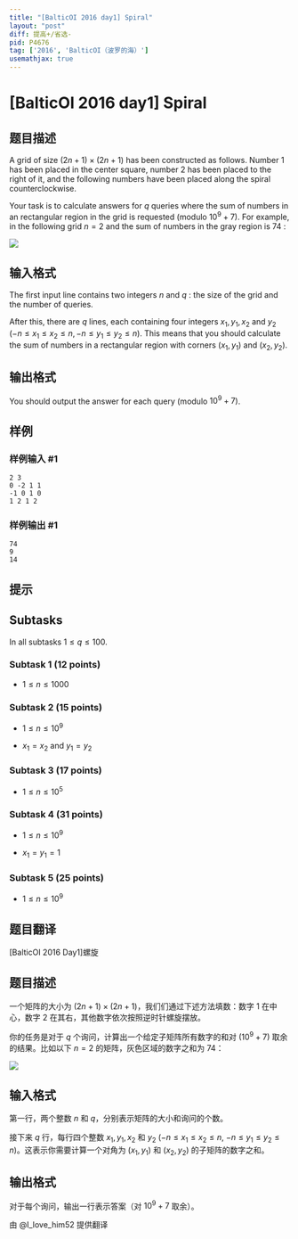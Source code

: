 ```yaml
---
title: "[BalticOI 2016 day1] Spiral"
layout: "post"
diff: 提高+/省选-
pid: P4676
tag: ['2016', 'BalticOI（波罗的海）']
usemathjax: true
---
```


# [BalticOI 2016 day1] Spiral
## 题目描述

A grid of size $(2n+1)\times(2n+1)$ has been constructed as follows. Number $1$ has been placed in the center square, number $2$ has been placed to the right of it, and the following numbers have been placed along the spiral counterclockwise.

Your task is to calculate answers for $q$ queries where the sum of numbers in an rectangular region in the grid is requested (modulo $10^9+7$). For example, in the following grid $n=2$ and the sum of numbers in the gray region is $74$ :

![](https://cdn.luogu.com.cn/upload/pic/20871.png)
## 输入格式

The first input line contains two integers $n$ and $q$ : the size of the grid and the number of queries.

After this, there are $q$ lines, each containing four integers $x_1, y_1, x_2$  and $y_2$ ($-n\leq x_1\leq x_2\leq n, -n\leq y_1\leq y_2\leq n$). This means that you should calculate the sum of numbers in a rectangular region with corners $(x_1,y_1)$ and $(x_2,y_2)$.
## 输出格式

You should output the answer for each query (modulo $10^9+7$).

## 样例

### 样例输入 #1
```
2 3
0 -2 1 1
-1 0 1 0
1 2 1 2

```
### 样例输出 #1
```
74
9
14

```
## 提示

## Subtasks

In all subtasks $1\leq q\leq100$.

### Subtask 1 (12 points)

- $1\leq n\leq1000$

### Subtask 2 (15 points)

- $1\leq n\leq10^9$

- $x_1=x_2$ and $y_1=y_2$

### Subtask 3 (17 points)

- $1\leq n\leq10^5$

### Subtask 4 (31 points)

- $1\leq n\leq10^9$

- $x_1=y_1=1$

### Subtask 5 (25 points)

- $1\leq n\leq10^9$

## 题目翻译

[BalticOI 2016 Day1]螺旋

## 题目描述

一个矩阵的大小为 $(2n+1)\times (2n+1)$，我们们通过下述方法填数：数字 $1$ 在中心，数字 $2$ 在其右，其他数字依次按照逆时针螺旋摆放。

你的任务是对于 $q$ 个询问，计算出一个给定子矩阵所有数字的和对 $(10^9+7)$ 取余的结果。比如以下 $n=2$ 的矩阵，灰色区域的数字之和为 $74$：

![](https://i.loli.net/2018/08/11/5b6e3ead24175.png)

## 输入格式

第一行，两个整数 $n$ 和 $q$，分别表示矩阵的大小和询问的个数。

接下来 $q$ 行，每行四个整数 $x_1,y_1,x_2$ 和 $y_2$ $(-n \leq x_1 \leq x_2 \leq n,$ $-n \leq y_1 \leq y_2 \leq n)$。这表示你需要计算一个对角为 $(x_1,y_1)$ 和 $(x_2,y_2)$ 的子矩阵的数字之和。

## 输出格式

对于每个询问，输出一行表示答案（对 $10^9+7$ 取余）。

由 @I_love_him52 提供翻译
